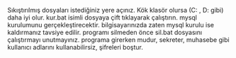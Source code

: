 Sıkıştırılmış dosyaları istediğiniz yere açınız. Kök klasör olursa (C: , D: gibi) daha iyi olur.
kur.bat isimli dosyaya çift tıklayarak çalıştırın. mysql kurulumunu gerçekleştirecektir. bilgisayarınızda zaten mysql kurulu ise kaldırmanız tavsiye edilir.
programı silmeden önce sil.bat dosyasını çalıştırmayı unutmayınız.
programa girerken mudur, sekreter, muhasebe gibi kullanıcı adlarını kullanabilirsiz, şifreleri boştur.
